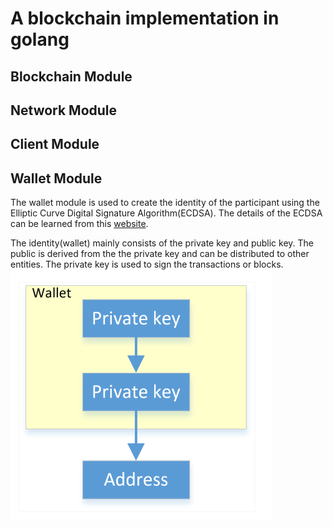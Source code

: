# A blockchain implementation in golang

## Blockchain Module

## Network Module

## Client Module

## Wallet Module

The wallet module is used to create the identity of the participant using the Elliptic Curve Digital Signature Algorithm(ECDSA). The details of the ECDSA can be learned from this [website](https://www.certicom.com/content/certicom/en/10-introduction.html). 

The identity(wallet) mainly consists of the private key and public key. The public is derived from the the private key and can be distributed to other entities. The private key is used to sign the transactions or blocks. <img src="./imgs/wallet_1.png" alt="wallet_1" style="zoom:50%;" />

